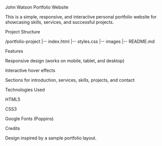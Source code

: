 John Watson Portfolio Website

This is a simple, responsive, and interactive personal portfolio website for showcasing skills, services, and successful projects.

Project Structure

/portfolio-project
|-- index.html
|-- styles.css
|-- images
|-- README.md

Features

Responsive design (works on mobile, tablet, and desktop)

Interactive hover effects

Sections for introduction, services, skills, projects, and contact



Technologies Used

HTML5

CSS3

Google Fonts (Poppins)


Credits

Design inspired by a sample portfolio layout.
